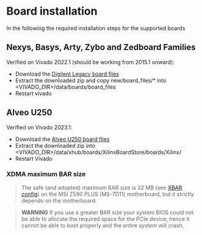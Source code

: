 # Board installation
In the following the required installation steps for the supported boards

## Nexys, Basys, Arty, Zybo and Zedboard Families
Verified on Vivado 2022.1 (should be working from 2015.1 onward):
   - Download the [Digilent Legacy board files](https://github.com/Digilent/vivado-boards/archive/master.zip)
   - Extract the downloaded zip and copy new/board_files/* into \<VIVADO_DIR>/data/boards/board_files
   - Restart vivado

## Alveo U250
Verified on Vivado 2023.1:
   - Download the [Alveo U250 board files](https://www.xilinx.com/bin/public/openDownload?filename=au250_board_files_20200616.zip)
   - Extract the downloaded zip into \<VIVADO_DIR>/data/xhub/boards/XilinxBoardStore/boards/Xilinx/
   - Restart Vivado

### XDMA maximum BAR size
> The safe (and adopted) maximum BAR size is 32 MB (see [XBAR config](../ips/hpc/xlnx_xdma/config.tcl)) on the MSI Z590 PLUS (MS-7D11) motherboard, but it strictly depends on the motherboard.

> **WARNING** If you use a greater BAR size your system BIOS could not be able to allocate the required space for the PCIe device, hence it cannot be able to boot properly and the entire system will crash.
